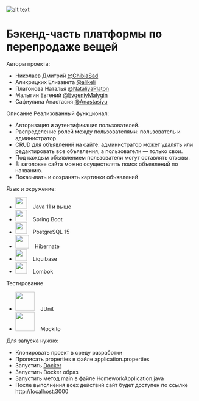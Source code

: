 
![alt text](https://github.com/alikeli/images/blob/main/Screenshot_2022-03-14_at_15.10.20.png) 
# Бэкенд-часть платформы по перепродаже вещей

Авторы проекта:
* Николаев Дмитрий [@ChibiaSad](https://github.com/ChibiaSad)
* Аликрицких Елизавета  [@alikeli](https://github.com/alikeli)
* Платонова Наталья  [@NataliyaPlaton](https://github.com/NataliyaPlaton)
* Малыгин Евгений  [@EvgeniyMalygin](https://github.com/EvgeniyMalygin)
* Сафиулина Анастасия  [@Anastasiyu](https://github.com/Anastasiyu)

Описание
Реализованный функционал:

* Авторизация и аутентификация пользователей.
* Распределение ролей между пользователями: пользователь и администратор.
* CRUD для объявлений на сайте: администратор может удалять или редактировать все объявления, а пользователи — только свои.
* Под каждым объявлением пользователи могут оставлять отзывы.
* В заголовке сайта можно осуществлять поиск объявлений по названию.
* Показывать и сохранять картинки объявлений

Язык и окружение:
* <img src="https://github.com/alikeli/images/blob/main/java.png"  width="30"/> &nbsp;&nbsp;  Java 11 и выше  
* <img src="https://github.com/alikeli/images/blob/main/icons8-spring-boot-48.png" width="30"/> &nbsp;&nbsp; Spring Boot  
* <img src="https://github.com/alikeli/images/blob/main/icons8-postgresql-48.png" width="30"/> &nbsp;&nbsp; PostgreSQL 15
* <img src="https://github.com/alikeli/images/blob/main/hibernate.png" width="35"/> &nbsp;&nbsp; Hibernate  
* <img src="https://github.com/alikeli/images/blob/main/liquibase_logo_icon_247825.png" width="30"/> &nbsp;&nbsp; Liquibase 
* <img src="https://github.com/alikeli/images/blob/main/pb_Hp8ci.jpg" width="30"/> &nbsp;&nbsp;  Lombok 

Тестирование 
* <img src="https://github.com/alikeli/images/blob/main/png-transparent-junit-test-automation-software-testing-unit-testing-software-framework-others-text-trademark-logo.png" width="50"/> &nbsp;&nbsp;  JUnit 
* <img src="https://github.com/alikeli/images/blob/main/logo%402x.png" width="50"/> &nbsp;&nbsp;  Mockito 


Для запуска нужно:

* Клонировать проект в среду разработки
* Прописать properties в файле application.properties
* Запустить [Docker](https://www.docker.com/)
* Запустить Docker образ
* Запустить метод main в файле HomeworkApplication.java
* После выполнения всех действий сайт будет доступен по ссылке http://localhost:3000
